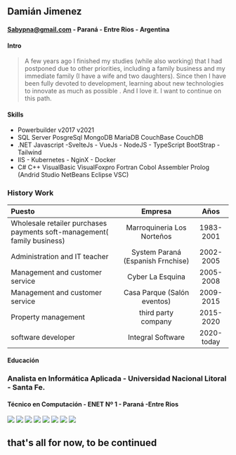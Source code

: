 ## Damián Jimenez
#### Sabypna@gmail.com - Paraná - Entre Rios - Argentina

#### Intro
> A few years ago I finished my studies (while also working) that I had postponed due to other priorities, including a family business and my immediate family (I have a wife and two daughters). Since then I have been fully devoted to development, learning about new technologies to innovate as much as possible . And I love it. I want to continue on this path.

#### Skills

* Powerbuilder v2017 v2021  
* SQL Server PosgreSql MongoDB MariaDB CouchBase CouchDB
* .NET Javascript -SvelteJs - VueJs - NodeJS - TypeScript BootStrap - Tailwind
* IIS  - Kubernetes - NginX - Docker
* C# C++ VisualBasic VisualFoxpro Fortran Cobol Assembler Prolog (Andrid Studio NetBeans Eclipse VSC)

### History Work

|Puesto| Empresa |Años|
|:---|:---:|:----:|
|Wholesale retailer purchases payments soft-management( family business) |Marroquineria Los Norteños|1983-2001|
|Administration and IT teacher |System Paraná (Espanish Frnchise)|2002-2005|
|Management and customer service |Cyber La Esquina|2005-2008|
|Management and customer service|Casa Parque (Salón eventos)|2009-2015|
|Property management | third party company |2015-2020|
|software developer | Integral Software |2020- today|

#### Educación

### Analista en Informática Aplicada - Universidad Nacional Litoral - Santa Fe.

#### Técnico en Computación - ENET Nº 1 - Paraná -Entre Rios

![](./files/titulo.png)
![](./files/SnomedCT.png)
![](./files/DoraSistemas.png)
![](./files/dotNet.png)
![](./files/EFyLinq.png)
![](./files/Javascript.png)
![](./files/MVC.png)
![](./files/wEBAPI.png)

## that's all for now, to be continued
